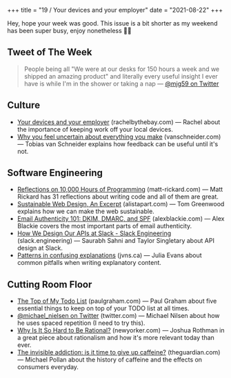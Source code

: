 +++
title = "19 / Your devices and your employer"
date = "2021-08-22"
+++

Hey, hope your week was good. This issue is a bit shorter as my weekend has been super busy, enjoy nonetheless ✌🏻

## Tweet of The Week
> People being all "We were at our desks for 150 hours a week and we shipped an amazing product" and literally every useful insight I ever have is while I'm in the shower or taking a nap
> — [@mjg59 on Twitter](https://twitter.com/mjg59/status/1429014751892230150)

## Culture
* [Your devices and your employer](https://rachelbythebay.com/w/2021/08/20/phones/) (rachelbythebay.com) — Rachel about the importance of keeping work off your local devices.
* [Why you feel uncertain about everything you make](https://vanschneider.com/blog/why-you-feel-uncertain-about-everything-you-make/) (vanschneider.com) — Tobias van Schneider explains how feedback can be useful until it's not.

## Software Engineering
* [Reflections on 10,000 Hours of Programming](https://matt-rickard.com/reflections-on-10-000-hours-of-programming/) (matt-rickard.com) — Matt Rickard has 31 reflections about writing code and all of them are great.
* [Sustainable Web Design, An Excerpt](https://alistapart.com/article/sustainable-web-design-excerpt/) (alistapart.com) — Tom Greenwood explains how we can make the web sustainable.
* [Email Authenticity 101: DKIM, DMARC, and SPF](https://www.alexblackie.com/articles/email-authenticity-dkim-spf-dmarc/) (alexblackie.com) — Alex Blackie covers the most important parts of email authenticity.
* [How We Design Our APIs at Slack - Slack Engineering](https://slack.engineering/how-we-design-our-apis-at-slack/) (slack.engineering) — Saurabh Sahni and Taylor Singletary about API design at Slack. 
* [Patterns in confusing explanations](https://jvns.ca/blog/confusing-explanations/) (jvns.ca) — Julia Evans about common pitfalls when writing explanatory content.

## Cutting Room Floor 
* [The Top of My Todo List](http://www.paulgraham.com/todo.html) (paulgraham.com) — Paul Graham about five essential things to keep on top of your TODO list at all times.
* [@michael_nielsen on Twitter](https://twitter.com/michael_nielsen/status/957763229454774272) (twitter.com) — Michael Nilsen about how he uses spaced repetition (I need to try this).
* [Why Is It So Hard to Be Rational?](https://www.newyorker.com/magazine/2021/08/23/why-is-it-so-hard-to-be-rational) (newyorker.com) — Joshua Rothman in a great piece about rationalism and how it's more relevant today than ever.
* [The invisible addiction: is it time to give up caffeine?](https://www.theguardian.com/food/2021/jul/06/caffeine-coffee-tea-invisible-addiction-is-it-time-to-give-up) (theguardian.com) — Michael Pollan about the history of caffeine and the effects on consumers everyday.